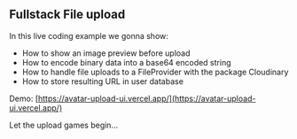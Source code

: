 ## Fullstack File upload

In this live coding example we gonna show:

- How to show an image preview before upload
- How to encode binary data into a base64 encoded string
- How to handle file uploads to a FileProvider with the package Cloudinary
- How to store resulting URL in user database

Demo: [https://avatar-upload-ui.vercel.app/](https://avatar-upload-ui.vercel.app/)

Let the upload games begin...
